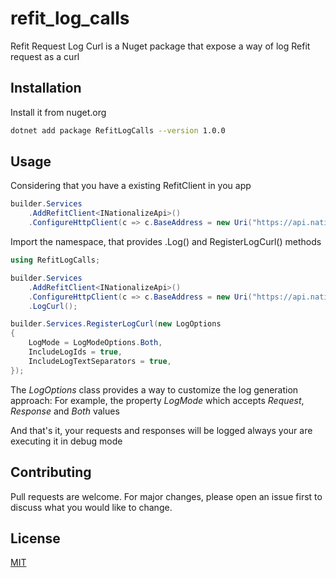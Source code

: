 # refit_log_calls

Refit Request Log Curl is a Nuget package that expose a way of log Refit request as a curl

## Installation

Install it from nuget.org

```bash
dotnet add package RefitLogCalls --version 1.0.0
```

## Usage

Considering that you have a existing RefitClient in you app

```c#
builder.Services
    .AddRefitClient<INationalizeApi>()
    .ConfigureHttpClient(c => c.BaseAddress = new Uri("https://api.nationalize.io"));   
```

Import the namespace, that provides .Log() and RegisterLogCurl() methods

```c#
using RefitLogCalls;

builder.Services
    .AddRefitClient<INationalizeApi>()
    .ConfigureHttpClient(c => c.BaseAddress = new Uri("https://api.nationalize.io"))
    .LogCurl();

builder.Services.RegisterLogCurl(new LogOptions
{
    LogMode = LogModeOptions.Both,
    IncludeLogIds = true,
    IncludeLogTextSeparators = true,
});
```

The *LogOptions* class provides a way to customize the log generation approach:
For example, the property *LogMode* which accepts *Request*, *Response* and *Both* values

And that's it, your requests and responses will be logged always your are executing it in debug mode

## Contributing
Pull requests are welcome. For major changes, please open an issue first to discuss what you would like to change.


## License
[MIT](https://choosealicense.com/licenses/mit/)